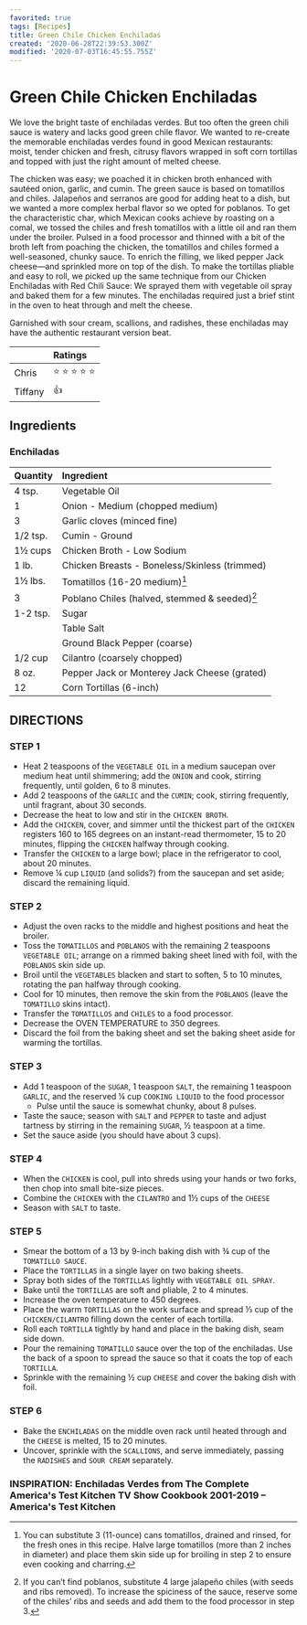 ```yaml
---
favorited: true
tags: [Recipes]
title: Green Chile Chicken Enchiladas
created: '2020-06-28T22:39:53.300Z'
modified: '2020-07-03T16:45:55.755Z'
---
```


# Green Chile Chicken Enchiladas

We love the bright taste of enchiladas verdes. But too often the green chili sauce is watery and lacks good green chile flavor. We wanted to re-create the memorable enchiladas verdes found in good Mexican restaurants: moist, tender chicken and fresh, citrusy flavors wrapped in soft corn tortillas and topped with just the right amount of melted cheese.

The chicken was easy; we poached it in chicken broth enhanced with sautéed onion, garlic, and cumin. The green sauce is based on tomatillos and chiles. Jalapeños and serranos are good for adding heat to a dish, but we wanted a more complex herbal flavor so we opted for poblanos. To get the characteristic char, which Mexican cooks achieve by roasting on a comal, we tossed the chiles and fresh tomatillos with a little oil and ran them under the broiler. Pulsed in a food processor and thinned with a bit of the broth left from poaching the chicken, the tomatillos and chiles formed a well-seasoned, chunky sauce. To enrich the filling, we liked pepper Jack cheese—and sprinkled more on top of the dish. To make the tortillas pliable and easy to roll, we picked up the same technique from our Chicken Enchiladas with Red Chili Sauce: We sprayed them with vegetable oil spray and baked them for a few minutes. The enchiladas required just a brief stint in the oven to heat through and melt the
cheese. 

Garnished with sour cream, scallions, and radishes, these enchiladas may have the authentic restaurant version beat.


|         | Ratings                            |
|:--------|:-----------------------------------|
| Chris   | :star: :star: :star: :star: :star: |
| Tiffany | :+1:                               |

## Ingredients

### Enchiladas

| Quantity | Ingredient                                    |
|:---------|:----------------------------------------------|
| 4 tsp.   | Vegetable Oil                                 |
| 1        | Onion - Medium (chopped medium)               |
| 3        | Garlic cloves (minced fine)                   |
| 1/2 tsp. | Cumin - Ground                                |
| 1½ cups  | Chicken Broth - Low Sodium                    |
| 1 lb.    | Chicken Breasts - Boneless/Skinless (trimmed) |
| 1½ lbs.  | Tomatillos (16-20 medium)[^1]                 |
| 3        | Poblano Chiles (halved, stemmed & seeded)[^2] |
| 1-2 tsp. | Sugar                                         |
|          | Table Salt                                    |
|          | Ground Black Pepper (coarse)                  |
| 1/2 cup  | Cilantro (coarsely chopped)                   |
| 8 oz.    | Pepper Jack or Monterey Jack Cheese (grated)  |
| 12       | Corn Tortillas (6-inch)                       |

## DIRECTIONS

### STEP 1

- Heat 2 teaspoons of the `VEGETABLE OIL` in a medium saucepan over medium heat until shimmering; add the `ONION` and cook, stirring frequently, until golden, 6 to 8 minutes.
- Add 2 teaspoons of the `GARLIC` and the `CUMIN`; cook, stirring frequently, until fragrant, about 30 seconds.
- Decrease the heat to low and stir in the `CHICKEN BROTH`.
- Add the `CHICKEN`, cover, and simmer until the thickest part of the `CHICKEN` registers 160 to 165 degrees on an instant-read thermometer, 15 to 20 minutes, flipping the `CHICKEN` halfway through cooking.
- Transfer the `CHICKEN` to a large bowl; place in the refrigerator to cool, about 20 minutes.
- Remove ¼ cup `LIQUID` (and solids?) from the saucepan and set aside; discard the remaining liquid.

### STEP 2

- Adjust the oven racks to the middle and highest positions and heat the broiler.
- Toss the `TOMATILLOS` and `POBLANOS` with the remaining 2 teaspoons `VEGETABLE OIL`; arrange on a rimmed baking sheet lined with foil, with the `POBLANOS` skin side up.
- Broil until the `VEGETABLES` blacken and start to soften, 5 to 10 minutes, rotating the pan halfway through cooking.
- Cool for 10 minutes, then remove the skin from the `POBLANOS` (leave the `TOMATILLO` skins intact).
- Transfer the `TOMATILLOS` and `CHILES` to a food processor.
- Decrease the OVEN TEMPERATURE to 350 degrees.
- Discard the foil from the baking sheet and set the baking sheet aside for warming the tortillas.

### STEP 3

- Add 1 teaspoon of the `SUGAR`, 1 teaspoon `SALT`, the remaining 1 teaspoon `GARLIC`, and the reserved ¼ cup `COOKING LIQUID` to the food processor
  - Pulse until the sauce is somewhat chunky, about 8 pulses.
- Taste the sauce; season with `SALT` and `PEPPER` to taste and adjust tartness by stirring in the remaining `SUGAR`, ½ teaspoon at a time.
- Set the sauce aside (you should have about 3 cups).

### STEP 4

- When the `CHICKEN` is cool, pull into shreds using your hands or two forks, then chop into small bite-size pieces.
- Combine the `CHICKEN` with the `CILANTRO` and 1½ cups of the `CHEESE`
- Season with `SALT` to taste.

### STEP 5

- Smear the bottom of a 13 by 9-inch baking dish with ¾ cup of the `TOMATILLO SAUCE`.
- Place the `TORTILLAS` in a single layer on two baking sheets.
- Spray both sides of the `TORTILLAS` lightly with `VEGETABLE OIL SPRAY`.
- Bake until the `TORTILLAS` are soft and pliable, 2 to 4 minutes.
- Increase the oven temperature to 450 degrees.
- Place the warm `TORTILLAS` on the work surface and spread ⅓ cup of the `CHICKEN/CILANTRO` filling down the center of each tortilla.
- Roll each `TORTILLA` tightly by hand and place in the baking dish, seam side down.
- Pour the remaining `TOMATILLO` sauce over the top of the enchiladas.  Use the back of a spoon to spread the sauce so that it coats the top of each `TORTILLA`.
- Sprinkle with the remaining ½ cup `CHEESE` and cover the baking dish with foil.


### STEP 6

- Bake the `ENCHILADAS` on the middle oven rack until heated through and the `CHEESE` is melted, 15 to 20 minutes.
- Uncover, sprinkle with the `SCALLIONS`, and serve immediately, passing the `RADISHES` and `SOUR CREAM` separately.

### INSPIRATION: Enchiladas Verdes from The Complete America's Test Kitchen TV Show Cookbook 2001-2019   –   America's Test Kitchen

[^1]: You can substitute 3 (11-ounce) cans tomatillos, drained and rinsed, for the fresh ones in this recipe. Halve large tomatillos (more than 2 inches in diameter) and place them skin side up for broiling in step 2 to ensure even cooking and charring.

[^2]: If you can’t find poblanos, substitute 4 large jalapeño chiles (with seeds and ribs removed). To increase the spiciness of the sauce, reserve some of the chiles’ ribs and seeds and add them to the food processor in step 3.

